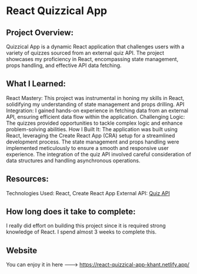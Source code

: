# React Quizzical App

## Project Overview:
Quizzical App is a dynamic React application that challenges users with a variety of quizzes sourced from an external quiz API. The project showcases my proficiency in React, encompassing state management, props handling, and effective API data fetching.

## What I Learned:
React Mastery: This project was instrumental in honing my skills in React, solidifying my understanding of state management and props drilling.
API Integration: I gained hands-on experience in fetching data from an external API, ensuring efficient data flow within the application.
Challenging Logic: The quizzes provided opportunities to tackle complex logic and enhance problem-solving abilities.
How I Built It:
The application was built using React, leveraging the Create React App (CRA) setup for a streamlined development process. The state management and props handling were implemented meticulously to ensure a smooth and responsive user experience. The integration of the quiz API involved careful consideration of data structures and handling asynchronous operations.

## Resources:
Technologies Used: React, Create React App
External API: [Quiz API](https://opentdb.com/api_config.php)


## How long does it take to complete: 
I really did effort on building this project since it is required strong knowledge of React.  I spend almost 3 weeks to complete this. 

## Website
You can enjoy it in here ---> https://react-quizzical-app-khant.netlify.app/



